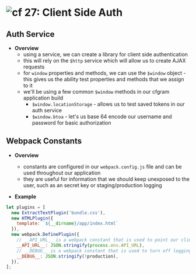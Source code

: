 ![cf](http://i.imgur.com/7v5ASc8.png) 27: Client Side Auth
=====================================

## Auth Service
  * **Overview**
    * using a service, we can create a library for client side authentication
    * this will rely on the `$http` service which will allow us to create AJAX requests
    * for `window` properties and methods, we can use the `$window` object - this gives us the ability test properties and methods that we assign to it
    * we'll be using a few common `$window` methods in our cfgram application build
      * `$window.locationStorage` - allows us to test saved tokens in our auth service
      * `$window.btoa` - let's us base 64 encode our username and password for basic authorization

## Webpack Constants
  * **Overview**
    * constants are configured in our `webpack.config.js` file and can be used throughout our application
    * they are useful for information that we should keep unexposed to the user, such as an secret key or staging/production logging

  * **Example**
  ``` javascript
  let plugins = [
    new ExtractTextPlugin('bundle.css'),
    new HTMLPlugin({
      template: `${__dirname}/app/index.html`
    }),
    new webpack.DefinePlugin({
      // __API_URL__ is a webpack constant that is used to point our client at the right API, depending on the environment
      __API_URL__: JSON.stringify(process.env.API_URL),
      // __DEBUG__ is a webpack constant that is used to turn off logging in production
      __DEBUG__: JSON.stringify(!production),
    }),
  ];
  ```
